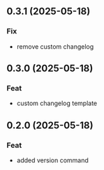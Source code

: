 ## 0.3.1 (2025-05-18)

### Fix

- remove custom changelog

## 0.3.0 (2025-05-18)

### Feat

- custom changelog template

## 0.2.0 (2025-05-18)

### Feat

- added version command
